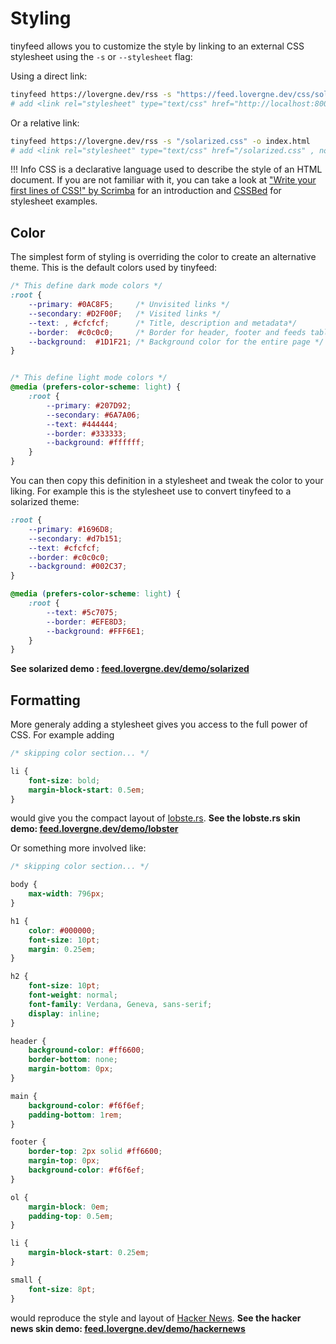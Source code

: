 # Styling

tinyfeed allows you to customize the style by linking to an external CSS stylesheet using
the `-s` or `--stylesheet` flag:

Using a direct link:

```bash
tinyfeed https://lovergne.dev/rss -s "https://feed.lovergne.dev/css/solarized.css" -o index.html
# add <link rel="stylesheet" type="text/css" href="http://localhost:8000/styles/solarized.css" , nonce="..."> to the webpage

```

Or a relative link:
```bash
tinyfeed https://lovergne.dev/rss -s "/solarized.css" -o index.html
# add <link rel="stylesheet" type="text/css" href="/solarized.css" , nonce="..."> to the webpage
```

!!! Info
    CSS is a declarative language used to describe the style of an HTML document. If you are not familiar with it, you can take a look at ["Write your first lines of CSS!" by Scrimba](https://scrimba.com/the-frontend-developer-career-path-c0j/~015?via=mdn) for an introduction and [CSSBed](https://www.cssbed.com/) for stylesheet examples.

## Color

The simplest form of styling is overriding the color to create an alternative theme. This
is the default colors used by tinyfeed:
```css
/* This define dark mode colors */
:root {
    --primary: #0AC8F5;     /* Unvisited links */
    --secondary: #D2F00F;   /* Visited links */
    --text: , #cfcfcf;      /* Title, description and metadata*/
    --border:  #c0c0c0;     /* Border for header, footer and feeds table */
    --background:  #1D1F21; /* Background color for the entire page */
}


/* This define light mode colors */
@media (prefers-color-scheme: light) {
    :root {
        --primary: #207D92;
        --secondary: #6A7A06;
        --text: #444444;
        --border: #333333;
        --background: #ffffff;
    }
}
```

You can then copy this definition in a stylesheet and tweak the color to your liking.
For example this is the stylesheet use to convert tinyfeed to a solarized theme:
```css
:root {
    --primary: #1696D8;
    --secondary: #d7b151;
    --text: #cfcfcf;
    --border: #c0c0c0;
    --background: #002C37;
}

@media (prefers-color-scheme: light) {
    :root {
        --text: #5c7075;
        --border: #EFE8D3;
        --background: #FFF6E1;
    }
}
```

**See solarized demo : [feed.lovergne.dev/demo/solarized](/demo/solarized.html)**
## Formatting

More generaly adding a stylesheet gives you access to the full power of CSS. For example adding 
```css
/* skipping color section... */

li {
    font-size: bold;
    margin-block-start: 0.5em;
}
``` 
would give you the compact layout of [lobste.rs](https://lobste.rs/). **See the lobste.rs skin demo:  [feed.lovergne.dev/demo/lobster](/demo/lobster.html)**

Or something more involved like:
```css
/* skipping color section... */

body {
    max-width: 796px;
}

h1 {
    color: #000000;
    font-size: 10pt;
    margin: 0.25em;
}

h2 {
    font-size: 10pt;
    font-weight: normal;
    font-family: Verdana, Geneva, sans-serif;
    display: inline;
}

header {
    background-color: #ff6600;
    border-bottom: none;
    margin-bottom: 0px;
}

main {
    background-color: #f6f6ef;
    padding-bottom: 1rem;
}

footer {
    border-top: 2px solid #ff6600;
    margin-top: 0px;
    background-color: #f6f6ef;
}

ol {
    margin-block: 0em;
    padding-top: 0.5em;
}

li {
    margin-block-start: 0.25em;
}

small {
    font-size: 8pt;
}
```
would reproduce the style and layout of [Hacker News](https://news.ycombinator.com/). **See the hacker news skin demo: [feed.lovergne.dev/demo/hackernews](/demo/hackernews.html)**

